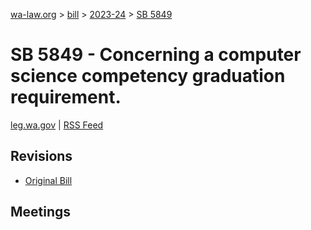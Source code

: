 [wa-law.org](/) > [bill](/bill/) > [2023-24](/bill/2023-24/) > [SB 5849](/bill/2023-24/sb/5849/)

# SB 5849 - Concerning a computer science competency graduation requirement.
[leg.wa.gov](https://app.leg.wa.gov/billsummary?BillNumber=5849&Year=2023&Initiative=false) | [RSS Feed](./rss.xml)

## Revisions
* [Original Bill](1/)

## Meetings